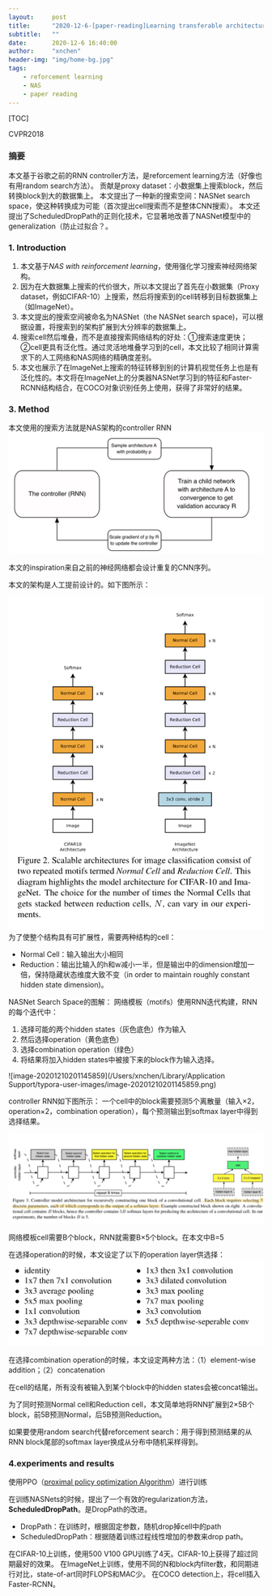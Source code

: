 ```yaml
---
layout:     post
title:      "2020-12-6-[paper-reading]Learning transferable architectures for scalable image recognition"
subtitle:   ""
date:       2020-12-6 16:40:00
author:     "xnchen"
header-img: "img/home-bg.jpg"
tags:
    - reforcement learning
    - NAS
    - paper reading
---
```


[TOC]

CVPR2018

### 摘要

本文基于谷歌之前的RNN controller方法，是reforcement learning方法（好像也有用random search方法）。
贡献是proxy dataset：小数据集上搜索block，然后转换block到大的数据集上。
本文提出了一种新的搜索空间：NASNet search space，使这种转换成为可能（首次提出cell搜索而不是整体CNN搜索）。
本文还提出了ScheduledDropPath的正则化技术，它显著地改善了NASNet模型中的generalization（防止过拟合？。

### 1. Introduction

1. 本文基于*NAS with reinforcement learning*，使用强化学习搜索神经网络架构。
2. 因为在大数据集上搜索的代价很大，所以本文提出了首先在小数据集（Proxy dataset，例如CIFAR-10）上搜索，然后将搜索到的cell转移到目标数据集上（如ImageNet）。
3. 本文提出的搜索空间被命名为NASNet（the NASNet search space)，可以根据设置，将搜索到的架构扩展到大分辨率的数据集上。
3. 搜索cell然后堆叠，而不是直接搜索网络结构的好处：①搜索速度更快；②cell更具有泛化性。通过灵活地堆叠学习到的cell，本文比较了相同计算需求下的人工网络和NAS网络的精确度差别。
4. 本文也展示了在ImageNet上搜索的特征转移到别的计算机视觉任务上也是有泛化性的。本文将在ImageNet上的分类器NASNet学习到的特征和Faster-RCNN结构结合，在COCO对象识别任务上使用，获得了非常好的结果。

### 3. Method

本文使用的搜索方法就是NAS架构的controller RNN
![61e4a5d62dd43864d73f71670eae2283.jpeg](https://raw.githubusercontent.com/Kyokoning/Kyokoning.github.io/main/img/paper-cut/20201210195255.png)

本文的inspiration来自之前的神经网络都会设计重复的CNN序列。

本文的架构是人工提前设计的。如下图所示：


![0146ac571e1c4e8eb9890b3767f04be6.png](https://raw.githubusercontent.com/Kyokoning/Kyokoning.github.io/main/img/paper-cut/20201210195429.png)
为了使整个结构具有可扩展性，需要两种结构的cell：

- Normal Cell：输入输出大小相同
- Reduction：输出比输入的h和w减小一半，但是输出中的dimension增加一倍，保持隐藏状态维度大致不变（in order to maintain roughly constant hidden state dimension)。

NASNet Search Space的图解：
网络模板（motifs）使用RNN迭代构建，RNN的每个迭代中：
1. 选择可能的两个hidden states（灰色底色）作为输入
2. 然后选择operation（黄色底色）
3. 选择combination operation（绿色）
4. 将结果将加入hidden states中被接下来的block作为输入选择。

![image-20201210201145859](/Users/xnchen/Library/Application Support/typora-user-images/image-20201210201145859.png)

controller RNN如下图所示：
一个cell中的block需要预测5个离散量（输入×2，operation×2，combination operation），每个预测输出到softmax layer中得到选择结果。

![image-20201210201210178](https://raw.githubusercontent.com/Kyokoning/image-bed/dev/img/blog-img/image-20201210201210178.png)

网络模板cell需要B个block，RNN就需要B×5个block。在本文中B=5

在选择operation的时候，本文设定了以下的operation layer供选择：
![c5c1fcf708734eaecf8bde41b1386ac5.png](https://raw.githubusercontent.com/Kyokoning/image-bed/dev/img/blog-img/20201210200912.png)

在选择combination operation的时候，本文设定两种方法：（1）element-wise addition；（2）concatenation

在cell的结尾，所有没有被输入到某个block中的hidden states会被concat输出。

为了同时预测Normal cell和Reduction cell，本文简单地将RNN扩展到2×5B个block，前5B预测Normal，后5B预测Reduction。

如果要使用random search代替reforcement search：用于得到预测结果的从RNN block尾部的softmax layer换成从分布中随机采样得到。

### 4.experiments and results

使用PPO（[proximal policy optimization Algorithm](https://app.yinxiang.com/shard/s50/nl/12523011/524adc8f-89f2-4acb-93c2-0db752327fc1/)）进行训练

在训练NASNets的时候，提出了一个有效的regularization方法，**ScheduledDropPath**。是DropPath的改进。

- DropPath：在训练时，根据固定参数，随机drop掉cell中的path
- ScheduledDropPath：根据随着训练过程线性增加的参数来drop path。


在CIFAR-10上训练，使用500 V100 GPU训练了4天。CIFAR-10上获得了超过同期最好的效果。
在ImageNet上训练，使用不同的N和block内filter数，和同期进行对比，state-of-art同时FLOPS和MAC少。
在COCO detection上，将cell插入Faster-RCNN。